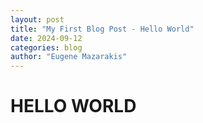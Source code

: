 ```yaml
---
layout: post
title: "My First Blog Post - Hello World"
date: 2024-09-12
categories: blog
author: "Eugene Mazarakis"
---
```


# HELLO WORLD
